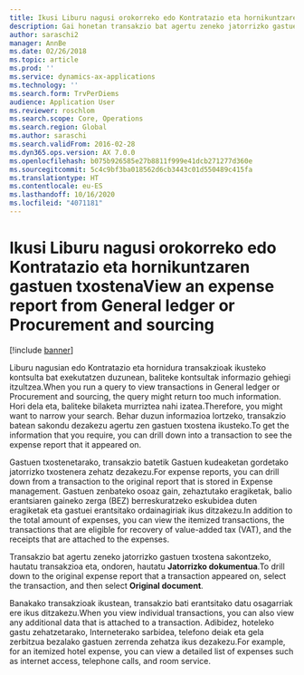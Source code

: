 ```yaml
---
title: Ikusi Liburu nagusi orokorreko edo Kontratazio eta hornikuntzaren gastuen txostena
description: Gai honetan transakzio bat agertu zeneko jatorrizko gastuen txostena nola ikusi azaltzen da.
author: saraschi2
manager: AnnBe
ms.date: 02/26/2018
ms.topic: article
ms.prod: ''
ms.service: dynamics-ax-applications
ms.technology: ''
ms.search.form: TrvPerDiems
audience: Application User
ms.reviewer: roschlom
ms.search.scope: Core, Operations
ms.search.region: Global
ms.author: saraschi
ms.search.validFrom: 2016-02-28
ms.dyn365.ops.version: AX 7.0.0
ms.openlocfilehash: b075b926585e27b8811f999e41dcb271277d360e
ms.sourcegitcommit: 5c4c9bf3ba018562d6cb3443c01d550489c415fa
ms.translationtype: HT
ms.contentlocale: eu-ES
ms.lasthandoff: 10/16/2020
ms.locfileid: "4071181"
---
```

# <a name="view-an-expense-report-from-general-ledger-or-procurement-and-sourcing"></a><span data-ttu-id="0a1e4-103">Ikusi Liburu nagusi orokorreko edo Kontratazio eta hornikuntzaren gastuen txostena</span><span class="sxs-lookup"><span data-stu-id="0a1e4-103">View an expense report from General ledger or Procurement and sourcing</span></span>

[!include [banner](../includes/banner.md)]

<span data-ttu-id="0a1e4-104">Liburu nagusian edo Kontratazio eta hornidura transakzioak ikusteko kontsulta bat exekutatzen duzunean, baliteke kontsultak informazio gehiegi itzultzea.</span><span class="sxs-lookup"><span data-stu-id="0a1e4-104">When you run a query to view transactions in General ledger or Procurement and sourcing, the query might return too much information.</span></span> <span data-ttu-id="0a1e4-105">Hori dela eta, baliteke bilaketa murriztea nahi izatea.</span><span class="sxs-lookup"><span data-stu-id="0a1e4-105">Therefore, you might want to narrow your search.</span></span> <span data-ttu-id="0a1e4-106">Behar duzun informazioa lortzeko, transakzio batean sakondu dezakezu agertu zen gastuen txostena ikusteko.</span><span class="sxs-lookup"><span data-stu-id="0a1e4-106">To get the information that you require, you can drill down into a transaction to see the expense report that it appeared on.</span></span>

<span data-ttu-id="0a1e4-107">Gastuen txostenetarako, transakzio batetik Gastuen kudeaketan gordetako jatorrizko txostenera zehatz dezakezu.</span><span class="sxs-lookup"><span data-stu-id="0a1e4-107">For expense reports, you can drill down from a transaction to the original report that is stored in Expense management.</span></span> <span data-ttu-id="0a1e4-108">Gastuen zenbateko osoaz gain, zehaztutako eragiketak, balio erantsiaren gaineko zerga (BEZ) berreskuratzeko eskubidea duten eragiketak eta gastuei erantsitako ordainagiriak ikus ditzakezu.</span><span class="sxs-lookup"><span data-stu-id="0a1e4-108">In addition to the total amount of expenses, you can view the itemized transactions, the transactions that are eligible for recovery of value-added tax (VAT), and the receipts that are attached to the expenses.</span></span>

<span data-ttu-id="0a1e4-109">Transakzio bat agertu zeneko jatorrizko gastuen txostena sakontzeko, hautatu transakzioa eta, ondoren, hautatu **Jatorrizko dokumentua**.</span><span class="sxs-lookup"><span data-stu-id="0a1e4-109">To drill down to the original expense report that a transaction appeared on, select the transaction, and then select **Original document**.</span></span>

<span data-ttu-id="0a1e4-110">Banakako transakzioak ikustean, transakzio bati erantsitako datu osagarriak ere ikus ditzakezu.</span><span class="sxs-lookup"><span data-stu-id="0a1e4-110">When you view individual transactions, you can also view any additional data that is attached to a transaction.</span></span> <span data-ttu-id="0a1e4-111">Adibidez, hoteleko gastu zehatzetarako, Interneterako sarbidea, telefono deiak eta gela zerbitzua bezalako gastuen zerrenda zehatza ikus dezakezu.</span><span class="sxs-lookup"><span data-stu-id="0a1e4-111">For example, for an itemized hotel expense, you can view a detailed list of expenses such as internet access, telephone calls, and room service.</span></span>
